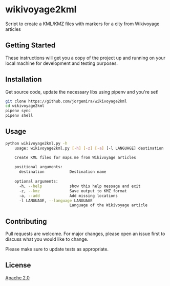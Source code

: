 # wikivoyage2kml

Script to create a KML/KMZ files with markers for a city from Wikivoyage articles

## Getting Started

These instructions will get you a copy of the project up and running on your local machine for development and testing purposes. 

## Installation

Get source code, update the necessary libs using pipenv and you're set!

```bash
git clone https://github.com/jorgemira/wikivoyage2kml
cd wikivoyage2kml
pipenv sync
pipenv shell
```

## Usage

```bash
python wikivoyage2kml.py -h
    usage: wikivoyage2kml.py [-h] [-z] [-a] [-l LANGUAGE] destination

    Create KML files for maps.me from Wikivoyage articles
    
    positional arguments:
      destination           Destination name
    
    optional arguments:
      -h, --help            show this help message and exit
      -z, --kmz             Save output to KMZ format
      -a, --add             Add missing locations
      -l LANGUAGE, --language LANGUAGE
                            Language of the Wikivoyage article
```

## Contributing
Pull requests are welcome. For major changes, please open an issue first to discuss what you would like to change.

Please make sure to update tests as appropriate.

## License
[Apache 2.0](https://choosealicense.com/licenses/apache-2.0/)